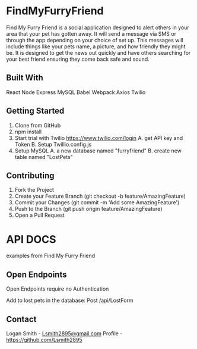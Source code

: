 # FindMyFurryFriend
Find My Furry Friend is a social application designed to alert others in your area that your pet has gotten away. It will send a message via SMS or through the app depending on your choice of set up. This messages will include things like your pets name, a picture, and how friendly they might be. It is designed to get the news out quickly and have others searching for your best friend ensuring they come back safe and sound.

## Built With
React
Node
Express
MySQL
Babel
Webpack
Axios
Twilio

## Getting Started
1. Clone from GitHub
2. npm install
3. Start trial with Twilio https://www.twilio.com/login
  A. get API key and Token
  B. Setup Twillio.config.js
4. Setup MySQL
  A. a new database named "furryfriend"
  B. create new table named "LostPets"

## Contributing
1. Fork the Project
2. Create your Feature Branch (git checkout -b feature/AmazingFeature)
3. Commit your Changes (git commit -m 'Add some AmazingFeature')
4. Push to the Branch (git push origin feature/AmazingFeature)
5. Open a Pull Request

# API DOCS
examples from Find My Furry Friend

## Open Endpoints
Open Endpoints require no Authentication

Add to lost pets in the database: Post /api/LostForm


## Contact
Logan Smith - Lsmith2895@gmail.com
Profile - https://github.com/Lsmith2895

